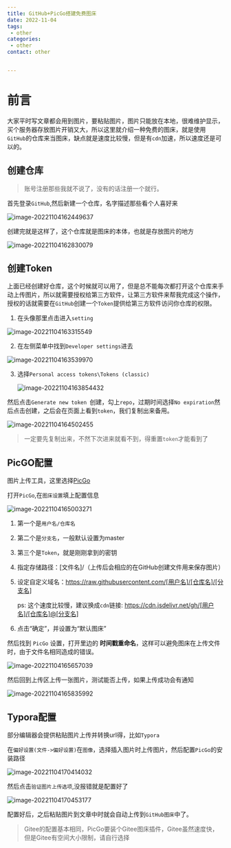 ```yaml
---
title: GitHub+PicGo搭建免费图床
date: 2022-11-04
tags: 
 - other
categories: 
 - other
contact: other


---
```




# 前言

大家平时写文章都会用到图片，要粘贴图片，图片只能放在本地，很难维护显示，买个服务器存放图片开销又大，所以这里就介绍一种免费的图床，就是使用`GitHub`的仓库来当图床，缺点就是速度比较慢，但是有`cdn`加速，所以速度还是可以的。

## 创建仓库

>  账号注册那些我就不说了，没有的话注册一个就行。

首先登录`GitHub`,然后新建一个仓库，名字描述那些看个人喜好来

![image-20221104162449637](https://cdn.jsdelivr.net/gh/jayjayleung/jayjayImages@main/images/20221104162449.png)

创建完就是这样了，这个仓库就是图床的本体，也就是存放图片的地方

![image-20221104162830079](https://cdn.jsdelivr.net/gh/jayjayleung/jayjayImages@main/images/20221104162830.png)

## 创建Token

上面已经创建好仓库，这个时候就可以用了，但是总不能每次都打开这个仓库来手动上传图片，所以就需要授权给第三方软件，让第三方软件来帮我完成这个操作，授权的话就需要在`GitHub`创建一个`Token`提供给第三方软件访问你仓库的权限。



1. 在头像那里点击进入`setting`

![image-20221104163315549](https://cdn.jsdelivr.net/gh/jayjayleung/jayjayImages@main/images/20221104163315.png)

2. 在左侧菜单中找到`Developer settings`进去

![image-20221104163539970](https://cdn.jsdelivr.net/gh/jayjayleung/jayjayImages@main/images/20221104163540.png)

3. 选择`Personal access tokens\Tokens (classic)`

   ![image-20221104163854432](https://cdn.jsdelivr.net/gh/jayjayleung/jayjayImages@main/images/20221104163854.png)

然后点击`Generate new token `创建，勾上`repo`，过期时间选择`No expiration`然后点击创建，之后会在页面上看到`token`，我们复制出来备用。

![image-20221104164502455](https://cdn.jsdelivr.net/gh/jayjayleung/jayjayImages@main/images/20221104164502.png)

>  一定要先复制出来，不然下次进来就看不到，得重置`token`才能看到了

## PicGO配置

图片上传工具，这里选择[PicGo](https://github.com/Molunerfinn/PicGo/releases)

打开`PicGo`,在`图床设置`填上配置信息

![image-20221104165003271](https://cdn.jsdelivr.net/gh/jayjayleung/jayjayImages@main/images/20221104165003.png)

1. 第一个是`用户名/仓库名`

2. 第二个是`分支名`，一般默认设置为master

3. 第三个是`Token`，就是刚刚拿到的密钥

4. 指定存储路径：[文件名]/（上传后会相应的在GitHub创建文件用来保存图片）

5. 设定自定义域名：https://raw.githubusercontent.com/[用户名]/[仓库名]/[分支名]

   ps: 这个速度比较慢，建议换成`cdn`链接: https://cdn.jsdelivr.net/gh/[用户名]/[仓库名]@[分支名]

6. 点击“确定”，并设置为“默认图床”

然后找到 `PicGo` 设置，打开里边的 **时间戳重命名**，这样可以避免图床在上传文件时，由于文件名相同造成的错误。

![image-20221104165657039](https://cdn.jsdelivr.net/gh/jayjayleung/jayjayImages@main/images/20221104165657.png)

然后回到上传区上传一张图片，测试能否上传，如果上传成功会有通知

![image-20221104165835992](https://cdn.jsdelivr.net/gh/jayjayleung/jayjayImages@main/images/20221104165836.png)



## Typora配置

部分编辑器会提供粘贴图片上传并转换url得，比如`Typora`



在`偏好设置(文件->偏好设置)`在`图像`，选择插入图片时上传图片，然后配置`PicGo`的安装路径

![image-20221104170414032](https://cdn.jsdelivr.net/gh/jayjayleung/jayjayImages@main/images/20221104170414.png)

然后点击`验证图片上传选项`,没报错就是配置好了

![image-20221104170453177](https://cdn.jsdelivr.net/gh/jayjayleung/jayjayImages@main/images/20221104170453.png)

配置好后，之后粘贴图片到文章中时就会自动上传到`GitHub图床`中了。



> Gitee的配置基本相同，PicGo要装个Gitee图床插件，Gitee虽然速度快，但是Gitee有空间大小限制，请自行选择